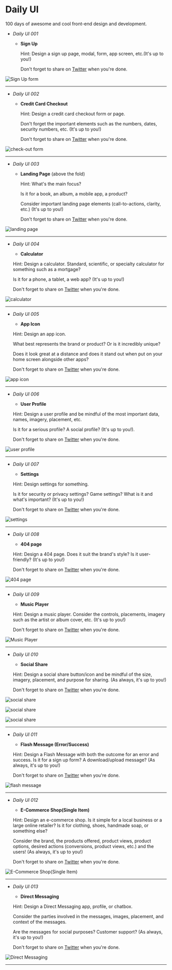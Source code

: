 # Daily UI
100 days of awesome and cool front-end design and development.

* _Daily UI 001_

    * **Sign Up**
    
        Hint: Design a sign up page, modal, form, app screen, etc.(It's up to you!)
        
        Don't forget to share on [Twitter](https://twitter.com/MosesOkemwa) when you're done.
            
            
![Sign Up form](img/shots/Screenshot1.png)

---

* _Daily UI 002_

    * **Credit Card Checkout**

        Hint: Design a credit card checkout form or page.
        
        Don't forget the important elements such as the numbers, dates, security numbers, etc. (It's up to you!)
        
        Don't forget to share on [Twitter](https://twitter.com/MosesOkemwa) when you're done.
        

![check-out form](img/shots/Screenshot2.png)

---

* _Daily UI 003_

    * **Landing Page** (above the fold)

        Hint: What's the main focus?
        
        Is it for a book, an album, a mobile app, a product?
        
        Consider important landing page elements (call-to-actions, clarity, etc.) (It's up to you!)
        
        Don't forget to share on [Twitter](https://twitter.com/MosesOkemwa) when you're done.
        
        
![landing page](img/shots/Screenshot3.png)

---

* _Daily UI 004_

    * **Calculator**

    Hint: Design a calculator. Standard, scientific, or specialty calculator for something such as a mortgage? 
    
    Is it for a phone, a tablet, a web app? (It's up to you!)
    
    Don't forget to share on [Twitter](https://twitter.com/MosesOkemwa) when you're done.
    
    
    
![calculator](img/shots/Screenshot4.png)

---

* _Daily UI 005_

    * **App Icon**
    
    Hint: Design an app icon.
    
    What best represents the brand or product? Or is it incredibly unique?
    
    Does it look great at a distance and does it stand out when put on your home screen alongside other apps?
    
    Don't forget to share on [Twitter](https://twitter.com/MosesOkemwa) when you're done.


![app icon](img/shots/Screenshot5.png)

---

* _Daily UI 006_

    * **User Profile**
 
    Hint: Design a user profile and be mindful of the most important data, names, imagery, placement, etc.
    
    Is it for a serious profile? A social profile? (It's up to you!).
    
    Don't forget to share on [Twitter](https://twitter.com/MosesOkemwa) when you're done.
    
    
![user profile](img/shots/Screenshot6.png)

---

* _Daily UI 007_

    * **Settings**
    
    Hint: Design settings for something.
    
    Is it for security or privacy settings? Game settings? What is it and what's important? (It's up to you!)
    
    Don't forget to share on [Twitter](https://twitter.com/MosesOkemwa) when you're done.
    
    
![settings](img/shots/Screenshot7.png)

---

* _Daily UI 008_

    * **404 page**
    
    Hint: Design a 404 page. Does it suit the brand's style? Is it user-friendly? (It's up to you!)
    
    Don't forget to share on [Twitter](https://twitter.com/MosesOkemwa) when you're done.
    

![404 page](img/shots/Screenshot8.png)

---

* _Daily UI 009_

    * **Music Player**
    
    Hint: Design a music player. Consider the controls, placements, imagery such as the artist or album cover, etc. (It's up to you!) 
    
    Don't forget to share on [Twitter](https://twitter.com/MosesOkemwa) when you're done.
    

![Music Player](img/shots/Screenshot9.png)

---

* _Daily UI 010_
    
    * **Social Share**
    
    
    Hint: Design a social share button/icon and be mindful of the size, imagery, placement, and purpose for sharing. (As always, it's up to you!) 
    
    Don't forget to share on [Twitter](https://twitter.com/MosesOkemwa) when you're done.
    

![social share](img/shots/Screenshot10.png)


![social share](img/shots/Screenshot10b.png)


![social share](img/shots/Screenshot10c.png)

---

* _Daily UI 011_

    * **Flash Message (Error/Success)**
    
    Hint: Design a Flash Message with both the outcome for an error and success. Is it for a sign up form? A download/upload message? (As always, it's up to you!)
    
    Don't forget to share on [Twitter](https://twitter.com/MosesOkemwa) when you're done.
    
        
![flash message](img/shots/Screenshot11.png)

---

* _Daily UI 012_
    
    * **E-Commerce Shop(Single Item)**
    
    
    Hint: Design an e-commerce shop. Is it simple for a local business or a large online retailer? Is it for clothing, shoes, handmade soap, or something else?
    
    Consider the brand, the products offered, product views, product options, desired actions (conversions, product views, etc.) and the users! (As always, it's up to you!) 
    
    Don't forget to share on [Twitter](https://twitter.com/MosesOkemwa) when you're done.

![E-Commerce Shop(Single Item)](img/shots/Screenshot12.png)

---

* _Daily UI 013_

    * **Direct Messaging**
    
    
    Hint: Design a Direct Messaging app, profile, or chatbox.
    
    Consider the parties involved in the messages, images, placement, and context of the messages.
    
    Are the messages for social purposes? Customer support? (As always, it's up to you!)
    
    Don't forget to share on [Twitter](https://twitter.com/MosesOkemwa) when you're done.
    
    
![Direct Messaging](img/shots/Screenshot13.png)

---

